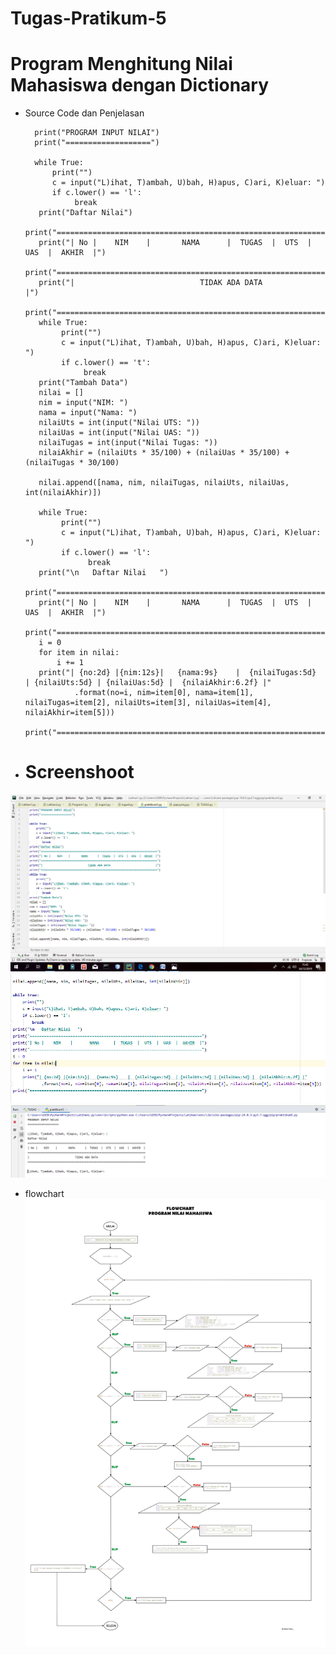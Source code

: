 # Tugas-Pratikum-5
# Program Menghitung Nilai Mahasiswa dengan Dictionary

- Source Code dan Penjelasan

        print("PROGRAM INPUT NILAI")
        print("===================")

        while True:
            print("")
            c = input("L)ihat, T)ambah, U)bah, H)apus, C)ari, K)eluar: ")
            if c.lower() == 'l':
                 break
         print("Daftar Nilai")
         print("========================================================================")
         print("| No |    NIM    |       NAMA      |  TUGAS  |  UTS  |  UAS  |  AKHIR  |")
         print("========================================================================")
         print("|                            TIDAK ADA DATA                            |")
         print("========================================================================")
         while True:
              print("")
              c = input("L)ihat, T)ambah, U)bah, H)apus, C)ari, K)eluar: ")
              if c.lower() == 't':
                   break
         print("Tambah Data")
         nilai = []
         nim = input("NIM: ")
         nama = input("Nama: ")
         nilaiUts = int(input("Nilai UTS: "))
         nilaiUas = int(input("Nilai UAS: "))
         nilaiTugas = int(input("Nilai Tugas: "))
         nilaiAkhir = (nilaiUts * 35/100) + (nilaiUas * 35/100) + (nilaiTugas * 30/100)

         nilai.append([nama, nim, nilaiTugas, nilaiUts, nilaiUas, int(nilaiAkhir)])

         while True:
              print("")
              c = input("L)ihat, T)ambah, U)bah, H)apus, C)ari, K)eluar: ")
              if c.lower() == 'l':
                    break
         print("\n   Daftar Nilai   ")
         print("========================================================================")
         print("| No |    NIM    |       NAMA      |  TUGAS  |  UTS  |  UAS  |  AKHIR  |")
         print("========================================================================")
         i = 0
         for item in nilai:
             i += 1
         print("| {no:2d} |{nim:12s}|   {nama:9s}    |  {nilaiTugas:5d}  | {nilaiUts:5d} | {nilaiUas:5d} |  {nilaiAkhir:6.2f} |"
                 .format(no=i, nim=item[0], nama=item[1], nilaiTugas=item[2], nilaiUts=item[3], nilaiUas=item[4], nilaiAkhir=item[5]))
         print("========================================================================")



- # Screenshoot
![input](https://github.com/aditya-sultan/Tugas-Pratikum-5/blob/master/Capture.PNG)
![](https://github.com/aditya-sultan/Tugas-Pratikum-5/blob/master/Capture1.PNG)
![output](https://github.com/aditya-sultan/Tugas-Pratikum-5/blob/master/Capture2.PNG)
- flowchart 
![](https://github.com/aditya-sultan/Tugas-Pratikum-5/blob/master/tugas5.jpg)
